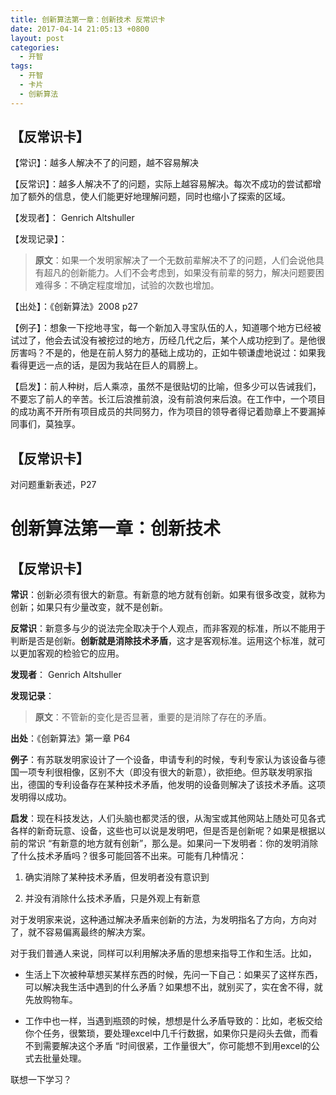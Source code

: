 ```yaml
---
title: 创新算法第一章：创新技术 反常识卡
date: 2017-04-14 21:05:13 +0800
layout: post
categories:
  - 开智
tags:
  - 开智
  - 卡片
  - 创新算法
---
```


## 【反常识卡】

【常识】：越多人解决不了的问题，越不容易解决

【反常识】：越多人解决不了的问题，实际上越容易解决。每次不成功的尝试都增加了额外的信息，使人们能更好地理解问题，同时也缩小了探索的区域。

【发现者】： Genrich Altshuller

【发现记录】：

> **原文**：如果一个发明家解决了一个无数前辈解决不了的问题，人们会说他具有超凡的创新能力。人们不会考虑到，如果没有前辈的努力，解决问题要困难得多：不确定程度增加，试验的次数也增加。

【出处】：《创新算法》2008 p27

【例子】：想象一下挖地寻宝，每一个新加入寻宝队伍的人，知道哪个地方已经被试过了，他会去试没有被挖过的地方，历经几代之后，某个人成功挖到了。是他很厉害吗？不是的，他是在前人努力的基础上成功的，正如牛顿谦虚地说过：如果我看得更远一点的话，是因为我站在巨人的肩膀上。

【启发】：前人种树，后人乘凉，虽然不是很贴切的比喻，但多少可以告诫我们，不要忘了前人的辛苦。长江后浪推前浪，没有前浪何来后浪。在工作中，一个项目的成功离不开所有项目成员的共同努力，作为项目的领导者得记着勋章上不要漏掉同事们，莫独享。



## 【反常识卡】
对问题重新表述，P27

# 创新算法第一章：创新技术

## 【反常识卡】

**常识**：创新必须有很大的新意。有新意的地方就有创新。如果有很多改变，就称为创新；如果只有少量改变，就不是创新。

**反常识**：新意多与少的说法完全取决于个人观点，而非客观的标准，所以不能用于判断是否是创新。**创新就是消除技术矛盾**，这才是客观标准。运用这个标准，就可以更加客观的检验它的应用。

**发现者**： Genrich Altshuller

**发现记录**：

> **原文**：不管新的变化是否显著，重要的是消除了存在的矛盾。

**出处**：《创新算法》第一章 P64

**例子**：有苏联发明家设计了一个设备，申请专利的时候，专利专家认为该设备与德国一项专利很相像，区别不大（即没有很大的新意），欲拒绝。但苏联发明家指出，德国的专利设备存在某种技术矛盾，他发明的设备则解决了该技术矛盾。这项发明得以成功。

**启发**：现在科技发达，人们头脑也都灵活的很，从淘宝或其他网站上随处可见各式各样的新奇玩意、设备，这些也可以说是发明吧，但是否是创新呢？如果是根据以前的常识 “有新意的地方就有创新”，那么是。如果问一下发明者：你的发明消除了什么技术矛盾吗？很多可能回答不出来。可能有几种情况：

1. 确实消除了某种技术矛盾，但发明者没有意识到

2. 并没有消除什么技术矛盾，只是外观上有新意

对于发明家来说，这种通过解决矛盾来创新的方法，为发明指名了方向，方向对了，就不容易偏离最终的解决方案。

对于我们普通人来说，同样可以利用解决矛盾的思想来指导工作和生活。比如，

- 生活上下次被种草想买某样东西的时候，先问一下自己：如果买了这样东西，可以解决我生活中遇到的什么矛盾？如果想不出，就别买了，实在舍不得，就先放购物车。

- 工作中也一样，当遇到瓶颈的时候，想想是什么矛盾导致的：比如，老板交给你个任务，很繁琐，要处理excel中几千行数据，如果你只是闷头去做，而看不到需要解决这个矛盾 “时间很紧，工作量很大”，你可能想不到用excel的公式去批量处理。

联想一下学习？
